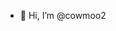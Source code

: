 - 👋 Hi, I’m @cowmoo2


<!---
cowmoo2/cowmoo2 is a ✨ special ✨ repository because its `README.md` (this file) appears on your GitHub profile.
You can click the Preview link to take a look at your changes.
--->
